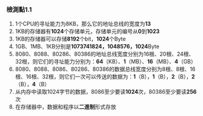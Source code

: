 ### 檢測點1.1

1. 1个CPU的寻址能力为8KB，那么它的地址总线的宽度为**13**
2. 1KB的存储器有**1024**个存储单元，存储单元的编号从**0**到**1023**
3. 1KB的存储器可以存储**8192**个bit，**1024**个Byte
4. 1GB、1MB、1KB分别是**1073741824，1048576，1024**Byte
5. 8080、8088、80286、80386的地址总线宽度分别为16根、20根、24根、32根，则它们的寻址能力分别为：**64**（KB）、**1**（MB）、**16**（MB）、**4**（GB）
6. 8080、8088、8086、80286、80386的数据总线宽度分别为8根、8根、16根、16根、32根，则它们一次可以传送的数据为：**1**（B），**1**（B），**2**（B），**2**（B），**4**（B）
7. 从内存中读取1024字节的数据，8086至少要读**1024**次，80386至少要读**256**次
8. 在存储器中，数据和程序以**二進制**形式存放

